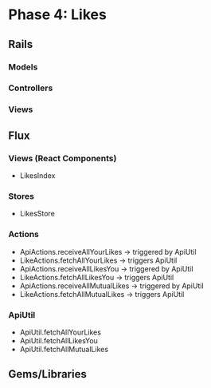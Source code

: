 # Phase 4: Likes

## Rails
### Models

### Controllers

### Views

## Flux
### Views (React Components)
* LikesIndex

### Stores
* LikesStore

### Actions
* ApiActions.receiveAllYourLikes -> triggered by ApiUtil
* LikeActions.fetchAllYourLikes -> triggers ApiUtil
* ApiActions.receiveAllLikesYou -> triggered by ApiUtil
* LikeActions.fetchAllLikesYou -> triggers ApiUtil
* ApiActions.receiveAllMutualLikes -> triggered by ApiUtil
* LikeActions.fetchAllMutualLikes -> triggers ApiUtil

### ApiUtil
* ApiUtil.fetchAllYourLikes
* ApiUtil.fetchAllLikesYou
* ApiUtil.fetchAllMutualLikes

## Gems/Libraries
